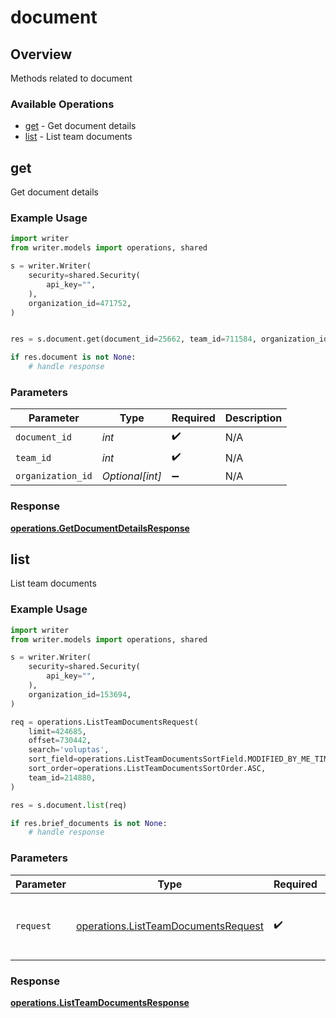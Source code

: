 # document

## Overview

Methods related to document

### Available Operations

* [get](#get) - Get document details
* [list](#list) - List team documents

## get

Get document details

### Example Usage

```python
import writer
from writer.models import operations, shared

s = writer.Writer(
    security=shared.Security(
        api_key="",
    ),
    organization_id=471752,
)


res = s.document.get(document_id=25662, team_id=711584, organization_id=207470)

if res.document is not None:
    # handle response
```

### Parameters

| Parameter          | Type               | Required           | Description        |
| ------------------ | ------------------ | ------------------ | ------------------ |
| `document_id`      | *int*              | :heavy_check_mark: | N/A                |
| `team_id`          | *int*              | :heavy_check_mark: | N/A                |
| `organization_id`  | *Optional[int]*    | :heavy_minus_sign: | N/A                |


### Response

**[operations.GetDocumentDetailsResponse](../../models/operations/getdocumentdetailsresponse.md)**


## list

List team documents

### Example Usage

```python
import writer
from writer.models import operations, shared

s = writer.Writer(
    security=shared.Security(
        api_key="",
    ),
    organization_id=153694,
)

req = operations.ListTeamDocumentsRequest(
    limit=424685,
    offset=730442,
    search='voluptas',
    sort_field=operations.ListTeamDocumentsSortField.MODIFIED_BY_ME_TIME,
    sort_order=operations.ListTeamDocumentsSortOrder.ASC,
    team_id=214880,
)

res = s.document.list(req)

if res.brief_documents is not None:
    # handle response
```

### Parameters

| Parameter                                                                                  | Type                                                                                       | Required                                                                                   | Description                                                                                |
| ------------------------------------------------------------------------------------------ | ------------------------------------------------------------------------------------------ | ------------------------------------------------------------------------------------------ | ------------------------------------------------------------------------------------------ |
| `request`                                                                                  | [operations.ListTeamDocumentsRequest](../../models/operations/listteamdocumentsrequest.md) | :heavy_check_mark:                                                                         | The request object to use for the request.                                                 |


### Response

**[operations.ListTeamDocumentsResponse](../../models/operations/listteamdocumentsresponse.md)**

